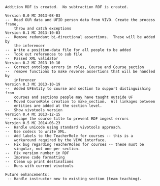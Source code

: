     Addition RDF is created.  No subtraction RDF is created.

    Version 0.0 MC 2013-08-03
    --  Read OUR data and UFID person data from VIVO. Create the process frame,
        throw and catch exceptions
    Version 0.1 MC 2013-10-03
    --  Remove redundant bi-directional assertions.  These will be added by
        the inferencer
    --  Write a position-data file for all people to be added
    --  Took out references to sub file
    --  Passed XML validator
    Version 0.2 MC 2013-10-10
    --  Correct ontology errors in roles, Course and Course section
    --  remove functions to make reverse assertions that will be handled by
        inferencer
    Version 0.3 MC 2013-10-19
    --  Added UFEntity to course and section to support distinguishing from
        courses and sections people may have taught outside UF
    --  Moved CourseRole creation to make_section.  All linkages between
        entities are added at the section level.
    --  Show vivotools version
    Version 0.4 MC 2013-12-15
    --  escape the course title to prevent RDF ingest errors
    Version 0.5 MC 2014-06-23
    --  Handle unicode using standard vivotools approach.
    --  Use codecs to write XML.
    --  Add labels to the TeacherRole for courses -- this is a
        workaround required by the VIVO interface.
    --  Fix bug regarding TeacherRoles for courses -- these must be
        singular, not one per section.
    --  Fix version number in RDF
    --  Improve code formatting
    --  Clean up print destinations
    --  Runs with current vivotools

    Future enhancements:
     -- Handle instructor new to existing section (team teaching).


